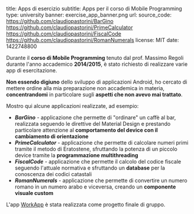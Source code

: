 title: Apps di esercizio
subtitle: Apps per il corso di Mobile Programming
type: university
banner: exercise_app_banner.png
url:
source_code: https://github.com/claudiopastorini/BarGino https://github.com/claudiopastorini/PrimeCalculator https://github.com/claudiopastorini/FiscalCode https://github.com/claudiopastorini/RomanNumerals 
license: MIT
date: 1422748800

Durante il **corso di Mobile Programming** tenuto dal prof. Massimo Regoli durante l'anno
accademico **2014/2015**, è stato richiesto di realizzare varie app di 
esercitazione.

**Non essendo digiuno** dello sviluppo di applicazioni Android, ho cercato 
di mettere ordine alla mia preparazione non accademica in materia,
**concentrandomi** in particolare sugli **aspetti che non avevo mai trattato**.


Mostro qui alcune applicazioni realizzate, ad esempio:

+   ***BarGino*** - applicazione che permette di "ordinare" un caffè al bar,
 realizzata seguendo le direttive del Material Design e prestando particolare
  attenzione al **comportamento del device con il cambiamento di orientazione**
+   ***PrimeCalculator*** - applicazione che permette di calcolare numeri
 primi tramite il metodo di Eratostene, sfruttando la potenza di 
 un piccolo device tramite la **programmazione multithreading**
+   ***FiscalCode*** - applicazione che permette il calcolo del codice 
fiscale seguendo l'attuale normativa e sfruttando un **database** per la 
conoscenza dei codici catastali
+   ***RomanNumerals*** - applicazione che permette di convertire un 
numero romano in un numero arabo e viceversa, creando un **componente 
visuale custom**

L'app [WorkApp](/portfolio/workapp/) è stata realizzata come progetto finale di gruppo.